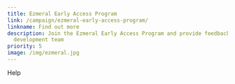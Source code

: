 ```yaml
---
title: Ezmeral Early Access Program
link: /campaign/ezmeral-early-access-program/
linkname: Find out more
description: Join the Ezmeral Early Access Program and provide feedback to our
  development team
priority: 5
image: /img/ezmeral.jpg
---
```

Help